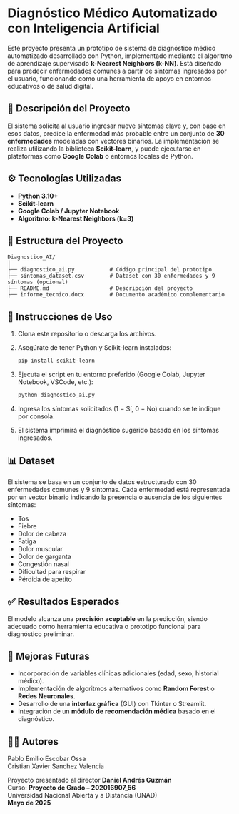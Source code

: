 # Diagnóstico Médico Automatizado con Inteligencia Artificial

Este proyecto presenta un prototipo de sistema de diagnóstico médico automatizado desarrollado con Python, implementado mediante el algoritmo de aprendizaje supervisado **k-Nearest Neighbors (k-NN)**. Está diseñado para predecir enfermedades comunes a partir de síntomas ingresados por el usuario, funcionando como una herramienta de apoyo en entornos educativos o de salud digital.

## 🧠 Descripción del Proyecto

El sistema solicita al usuario ingresar nueve síntomas clave y, con base en esos datos, predice la enfermedad más probable entre un conjunto de **30 enfermedades** modeladas con vectores binarios. La implementación se realiza utilizando la biblioteca **Scikit-learn**, y puede ejecutarse en plataformas como **Google Colab** o entornos locales de Python.

## ⚙️ Tecnologías Utilizadas

- **Python 3.10+**
- **Scikit-learn**
- **Google Colab / Jupyter Notebook**
- **Algoritmo: k-Nearest Neighbors (k=3)**

## 📁 Estructura del Proyecto

```
Diagnostico_AI/
│
├── diagnostico_ai.py           # Código principal del prototipo
├── sintomas_dataset.csv        # Dataset con 30 enfermedades y 9 síntomas (opcional)
├── README.md                   # Descripción del proyecto
├── informe_tecnico.docx        # Documento académico complementario
```

## 🚀 Instrucciones de Uso

1. Clona este repositorio o descarga los archivos.
2. Asegúrate de tener Python y Scikit-learn instalados:

   ```bash
   pip install scikit-learn
   ```

3. Ejecuta el script en tu entorno preferido (Google Colab, Jupyter Notebook, VSCode, etc.):

   ```bash
   python diagnostico_ai.py
   ```

4. Ingresa los síntomas solicitados (1 = Sí, 0 = No) cuando se te indique por consola.

5. El sistema imprimirá el diagnóstico sugerido basado en los síntomas ingresados.

## 📊 Dataset

El sistema se basa en un conjunto de datos estructurado con 30 enfermedades comunes y 9 síntomas. Cada enfermedad está representada por un vector binario indicando la presencia o ausencia de los siguientes síntomas:

- Tos
- Fiebre
- Dolor de cabeza
- Fatiga
- Dolor muscular
- Dolor de garganta
- Congestión nasal
- Dificultad para respirar
- Pérdida de apetito

## ✅ Resultados Esperados

El modelo alcanza una **precisión aceptable** en la predicción, siendo adecuado como herramienta educativa o prototipo funcional para diagnóstico preliminar.

## 🧪 Mejoras Futuras

- Incorporación de variables clínicas adicionales (edad, sexo, historial médico).
- Implementación de algoritmos alternativos como **Random Forest** o **Redes Neuronales**.
- Desarrollo de una **interfaz gráfica** (GUI) con Tkinter o Streamlit.
- Integración de un **módulo de recomendación médica** basado en el diagnóstico.

## 👨‍⚕️ Autores

Pablo Emilio Escobar Ossa  
Cristian Xavier Sanchez Valencia

Proyecto presentado al director **Daniel Andrés Guzmán**  
Curso: **Proyecto de Grado – 202016907_56**  
Universidad Nacional Abierta y a Distancia (UNAD)  
**Mayo de 2025**

